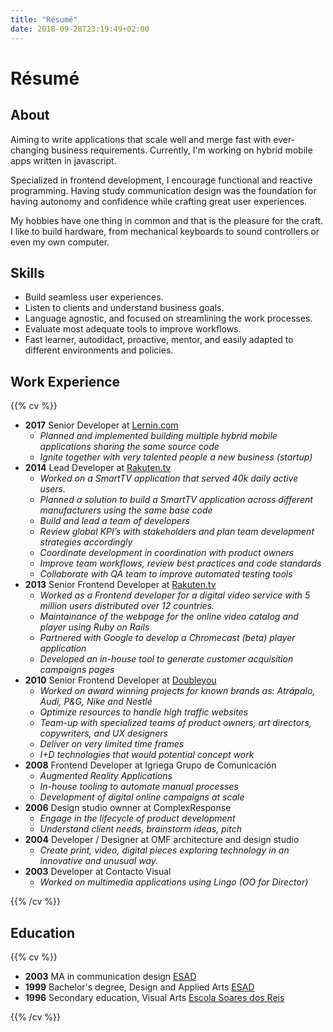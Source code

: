 ```yaml
---
title: "Résumé"
date: 2018-09-28T23:19:49+02:00
---
```


Résumé
======

About
-----

Aiming to write applications that scale well and merge fast with ever-changing business requirements. Currently, I'm working on hybrid mobile apps written in javascript.

Specialized in frontend development, I encourage functional and reactive programming. Having study communication design was the foundation for having autonomy and confidence while crafting great user experiences.

My hobbies have one thing in common and that is the pleasure for the craft. I like to build hardware, from mechanical keyboards to sound controllers or even my own computer.

Skills
-----------

<ul class="feature-list">
  <li>Build seamless user experiences.</li>
  <li>Listen to clients and understand business goals.</li>
  <li>Language agnostic, and focused on streamlining the work processes.</li>
  <li>Evaluate most adequate tools to improve workflows.</li>
  <li>Fast learner, autodidact, proactive, mentor, and easily adapted to different environments and policies.</li>
</ul>

Work Experience
---

{{% cv %}}

- **2017** Senior Developer at [Lernin.com](https://lernin.com)
  - *Planned and implemented building multiple hybrid mobile applications sharing the same source code*
  - *Ignite together with very talented people a new business (startup)*
- **2014** Lead Developer at [Rakuten.tv](https://rakuten.tv)
  - *Worked on a SmartTV application that served 40k daily active users.*
  - *Planned a solution to build a SmartTV application across different manufacturers using the same base code*
  - *Build and lead a team of developers*
  - *Review global KPI’s with stakeholders and plan team development strategies accordingly*
  - *Coordinate development in coordination with product owners*
  - *Improve team workflows, review best practices and code standards*
  - *Collaborate with QA team to improve automated testing tools*
- **2013** Senior Frontend Developer at [Rakuten.tv](https://rakuten.tv)
  - *Worked as a Frontend developer for a digital video service with 5 million users distributed over 12 countries.*
  - *Maintainance of the webpage for the online video catalog and player using Ruby on Rails*
  - *Partnered with Google to develop a Chromecast (beta) player application*
  - *Developed an in-house tool to generate customer acquisition campaigns pages*
- **2010** Senior Frontend Developer at [Doubleyou](https://doubleyou.com)
  - *Worked on award winning projects for known brands as: Atrápalo, Audi, P&G, Nike and Nestlé*
  - *Optimize resources to handle high traffic websites*
  - *Team-up with specialized teams of product owners, art directors, copywriters, and UX designers*
  - *Deliver on very limited time frames*
  - *I+D technologies that would potential concept work*
- **2008** Frontend Developer at Igriega Grupo de Comunicación
  - *Augmented Reality Applications*
  - *In-house tooling to automate manual processes*
  - *Development of digital online campaigns at scale*
- **2006** Design studio ownner at ComplexResponse
  - *Engage in the lifecycle of product development*
  - *Understand client needs, brainstorm ideas, pitch*
- **2004** Developer / Designer at OMF architecture and design studio
  - *Create print, video, digital pieces exploring technology in an innovative and unusual way.*
- **2003** Developer at Contacto Visual
  - *Worked on multimedia applications using Lingo (OO for Director)*

{{% /cv %}}

Education
-------

{{% cv %}}

- **2003** MA in communication design [ESAD](https://esad.pt)
- **1999** Bachelor's degree, Design and Applied Arts [ESAD](https://esad.pt)
- **1996** Secondary education, Visual Arts [Escola Soares dos Reis](https://www.essr.net)

{{% /cv %}}
